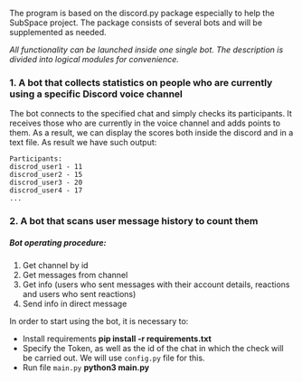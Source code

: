 The program is based on the discord.py package especially to help the SubSpace project. The package consists of several bots and will be supplemented as needed.

_All functionality can be launched inside one single bot. The description is divided into logical modules for convenience._

### 1. A bot that collects statistics on people who are currently using a specific Discord voice channel
The bot connects to the specified chat and simply checks its participants. It receives those who are currently in the voice channel and adds points to them.
As a result, we can display the scores both inside the discord and in a text file.
As result we have such output:
```
Participants:
discrod_user1 - 11
discrod_user2 - 15
discrod_user3 - 20
discrod_user4 - 17
...
```

### 2. A bot that scans user message history to count them
##### Bot operating procedure:
1) Get channel by id
2) Get messages from channel
3) Get info (users who sent messages with their account details, reactions and users who sent reactions)
4) Send info in direct message

In order to start using the bot, it is necessary to:
- Install requirements **pip install -r requirements.txt**
- Specify the Token, as well as the id of the chat in which the check will be carried out. We will use `config.py` file for this.
- Run file `main.py` **python3 main.py**

